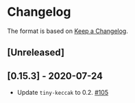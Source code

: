 # Changelog

The format is based on [Keep a Changelog].

[Keep a Changelog]: http://keepachangelog.com/en/1.0.0/

## [Unreleased]

## [0.15.3] - 2020-07-24
- Update `tiny-keccak` to 0.2. [#105](https://github.com/axia-tech/trie/pull/105)
